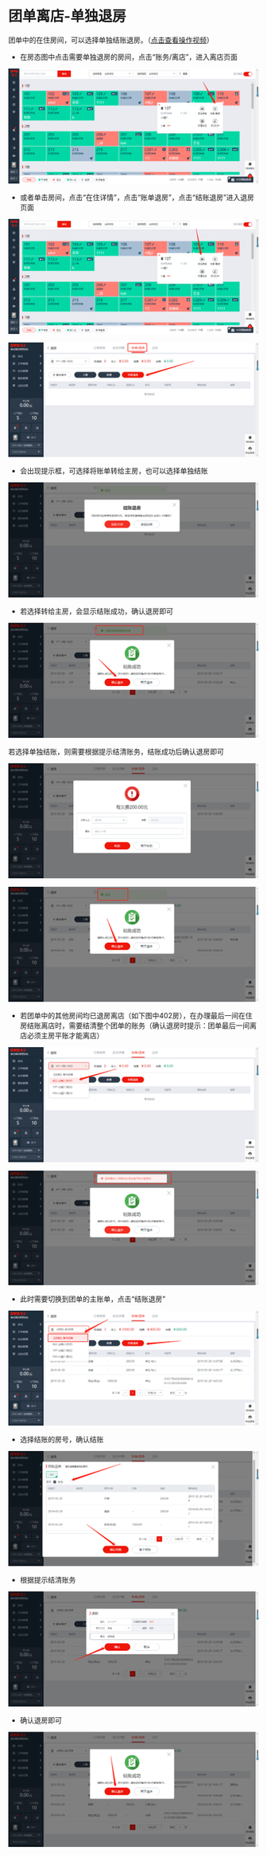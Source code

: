 # 团单离店-单独退房

团单中的在住房间，可以选择单独结账退房。（[点击查看操作视频](http://crs-pms-vidio.oss-cn-beijing.aliyuncs.com/%E9%80%90%E4%B8%80%E9%80%80%E6%88%BF.mp4)）

* 在房态图中点击需要单独退房的房间，点击“账务/离店”，进入离店页面

![](../../../.gitbook/assets/image%20%28825%29.png)

* 或者单击房间，点击“在住详情”，点击“账单退房”，点击“结账退房”进入退房页面

![](../../../.gitbook/assets/image%20%28488%29.png)

![](../../../.gitbook/assets/image%20%28188%29.png)

* 会出现提示框，可选择将账单转给主房，也可以选择单独结账

![](../../../.gitbook/assets/image%20%2830%29.png)

* 若选择转给主房，会显示结账成功，确认退房即可

![](../../../.gitbook/assets/image%20%28688%29.png)

若选择单独结账，则需要根据提示结清账务，结账成功后确认退房即可

![](../../../.gitbook/assets/image%20%28827%29.png)

![](../../../.gitbook/assets/image%20%28708%29.png)

* 若团单中的其他房间均已退房离店（如下图中402房），在办理最后一间在住房结账离店时，需要结清整个团单的账务（确认退房时提示：团单最后一间离店必须主房平账才能离店）

![](../../../.gitbook/assets/image%20%28486%29.png)

![](../../../.gitbook/assets/image%20%28501%29.png)

* 此时需要切换到团单的主账单，点击“结账退房”

![](../../../.gitbook/assets/image%20%28627%29.png)

* 选择结账的房号，确认结账

![](../../../.gitbook/assets/image%20%28742%29.png)

* 根据提示结清账务

![](../../../.gitbook/assets/image%20%28611%29.png)

* 确认退房即可

![](../../../.gitbook/assets/image%20%28440%29.png)




